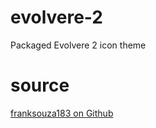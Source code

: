 # evolvere-2
Packaged Evolvere 2 icon theme

# source
[franksouza183 on Github](https://github.com/franksouza183/Evolvere-Icons.git)
